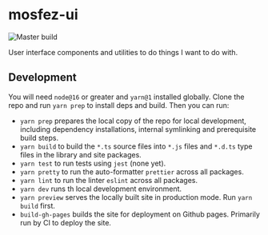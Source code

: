 # mosfez-ui

![Master build](https://github.com/dxinteractive/mosfez-ui/workflows/CI/badge.svg?branch=main)

User interface components and utilities to do things I want to do with.

## Development

You will need `node@16` or greater and `yarn@1` installed globally. Clone the repo and run `yarn prep` to install deps and build. Then you can run:

- `yarn prep` prepares the local copy of the repo for local development, including dependency installations, internal symlinking and prerequisite build steps.
- `yarn build` to build the `*.ts` source files into `*.js` files and `*.d.ts` type files in the library and site packages.
- `yarn test` to run tests using `jest` (none yet).
- `yarn pretty` to run the auto-formatter `prettier` across all packages.
- `yarn lint` to run the linter `eslint` across all packages.
- `yarn dev` runs th local development environment.
- `yarn preview` serves the locally built site in production mode. Run `yarn build` first.
- `build-gh-pages` builds the site for deployment on Github pages. Primarily run by CI to deploy the site.
